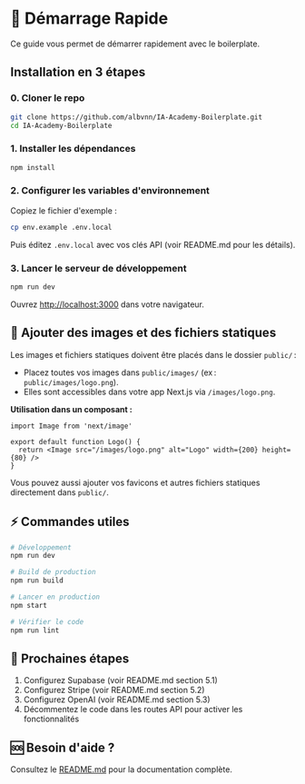# 🚀 Démarrage Rapide

Ce guide vous permet de démarrer rapidement avec le boilerplate.

## Installation en 3 étapes

### 0. Cloner le repo

```bash
git clone https://github.com/albvnn/IA-Academy-Boilerplate.git
cd IA-Academy-Boilerplate
```

### 1. Installer les dépendances

```bash
npm install
```

### 2. Configurer les variables d'environnement

Copiez le fichier d'exemple :

```bash
cp env.example .env.local
```

Puis éditez `.env.local` avec vos clés API (voir README.md pour les détails).

### 3. Lancer le serveur de développement

```bash
npm run dev
```

Ouvrez [http://localhost:3000](http://localhost:3000) dans votre navigateur.

## 📁 Ajouter des images et des fichiers statiques

Les images et fichiers statiques doivent être placés dans le dossier `public/` :

- Placez toutes vos images dans `public/images/` (ex : `public/images/logo.png`).
- Elles sont accessibles dans votre app Next.js via `/images/logo.png`.

**Utilisation dans un composant :**

```tsx
import Image from 'next/image'

export default function Logo() {
  return <Image src="/images/logo.png" alt="Logo" width={200} height={80} />
}
```

Vous pouvez aussi ajouter vos favicons et autres fichiers statiques directement dans `public/`.

## ⚡ Commandes utiles

```bash
# Développement
npm run dev

# Build de production
npm run build

# Lancer en production
npm start

# Vérifier le code
npm run lint
```

## 📝 Prochaines étapes

1. Configurez Supabase (voir README.md section 5.1)
2. Configurez Stripe (voir README.md section 5.2)
3. Configurez OpenAI (voir README.md section 5.3)
4. Décommentez le code dans les routes API pour activer les fonctionnalités

## 🆘 Besoin d'aide ?

Consultez le [README.md](./README.md) pour la documentation complète.

